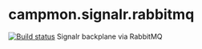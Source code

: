 # campmon.signalr.rabbitmq
[![Build status](https://ci.appveyor.com/api/projects/status/n0ia84itw9cyog38/branch/master?svg=true)](https://ci.appveyor.com/project/hoffmanic/campmon-signalr-rabbitmq/branch/master)
Signalr backplane via RabbitMQ
